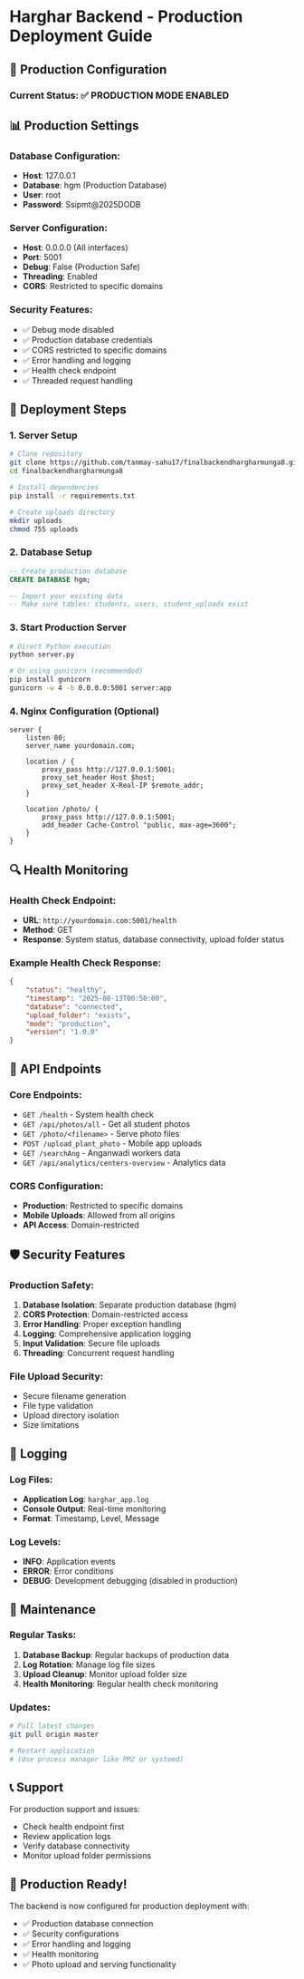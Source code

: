 # Harghar Backend - Production Deployment Guide

## 🚀 Production Configuration

### Current Status: ✅ PRODUCTION MODE ENABLED

## 📊 Production Settings

### Database Configuration:
- **Host**: 127.0.0.1
- **Database**: hgm (Production Database)
- **User**: root
- **Password**: Ssipmt@2025DODB

### Server Configuration:
- **Host**: 0.0.0.0 (All interfaces)
- **Port**: 5001
- **Debug**: False (Production Safe)
- **Threading**: Enabled
- **CORS**: Restricted to specific domains

### Security Features:
- ✅ Debug mode disabled
- ✅ Production database credentials
- ✅ CORS restricted to specific domains
- ✅ Error handling and logging
- ✅ Health check endpoint
- ✅ Threaded request handling

## 🔧 Deployment Steps

### 1. Server Setup
```bash
# Clone repository
git clone https://github.com/tanmay-sahu17/finalbackendhargharmunga8.git
cd finalbackendhargharmunga8

# Install dependencies
pip install -r requirements.txt

# Create uploads directory
mkdir uploads
chmod 755 uploads
```

### 2. Database Setup
```sql
-- Create production database
CREATE DATABASE hgm;

-- Import your existing data
-- Make sure tables: students, users, student_uploads exist
```

### 3. Start Production Server
```bash
# Direct Python execution
python server.py

# Or using gunicorn (recommended)
pip install gunicorn
gunicorn -w 4 -b 0.0.0.0:5001 server:app
```

### 4. Nginx Configuration (Optional)
```nginx
server {
    listen 80;
    server_name yourdomain.com;

    location / {
        proxy_pass http://127.0.0.1:5001;
        proxy_set_header Host $host;
        proxy_set_header X-Real-IP $remote_addr;
    }

    location /photo/ {
        proxy_pass http://127.0.0.1:5001;
        add_header Cache-Control "public, max-age=3600";
    }
}
```

## 🔍 Health Monitoring

### Health Check Endpoint:
- **URL**: `http://yourdomain.com:5001/health`
- **Method**: GET
- **Response**: System status, database connectivity, upload folder status

### Example Health Check Response:
```json
{
    "status": "healthy",
    "timestamp": "2025-08-13T00:50:00",
    "database": "connected",
    "upload_folder": "exists",
    "mode": "production",
    "version": "1.0.0"
}
```

## 📱 API Endpoints

### Core Endpoints:
- `GET /health` - System health check
- `GET /api/photos/all` - Get all student photos
- `GET /photo/<filename>` - Serve photo files
- `POST /upload_plant_photo` - Mobile app uploads
- `GET /searchAng` - Anganwadi workers data
- `GET /api/analytics/centers-overview` - Analytics data

### CORS Configuration:
- **Production**: Restricted to specific domains
- **Mobile Uploads**: Allowed from all origins
- **API Access**: Domain-restricted

## 🛡️ Security Features

### Production Safety:
1. **Database Isolation**: Separate production database (hgm)
2. **CORS Protection**: Domain-restricted access
3. **Error Handling**: Proper exception handling
4. **Logging**: Comprehensive application logging
5. **Input Validation**: Secure file uploads
6. **Threading**: Concurrent request handling

### File Upload Security:
- Secure filename generation
- File type validation
- Upload directory isolation
- Size limitations

## 📝 Logging

### Log Files:
- **Application Log**: `harghar_app.log`
- **Console Output**: Real-time monitoring
- **Format**: Timestamp, Level, Message

### Log Levels:
- **INFO**: Application events
- **ERROR**: Error conditions
- **DEBUG**: Development debugging (disabled in production)

## 🔄 Maintenance

### Regular Tasks:
1. **Database Backup**: Regular backups of production data
2. **Log Rotation**: Manage log file sizes
3. **Upload Cleanup**: Monitor upload folder size
4. **Health Monitoring**: Regular health check monitoring

### Updates:
```bash
# Pull latest changes
git pull origin master

# Restart application
# (Use process manager like PM2 or systemd)
```

## 📞 Support

For production support and issues:
- Check health endpoint first
- Review application logs
- Verify database connectivity
- Monitor upload folder permissions

## 🚀 Production Ready!

The backend is now configured for production deployment with:
- ✅ Production database connection
- ✅ Security configurations
- ✅ Error handling and logging
- ✅ Health monitoring
- ✅ Photo upload and serving functionality
